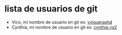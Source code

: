 # lista de usuarios de git

- Vico, mi nombre de usuario en git es: [vviguerashd](https://github.com/vviguerashd)
- Cynthia, mi nombre de usuario en git es: [cynthia-rg2](https://github.com/cynthia-rg2)
